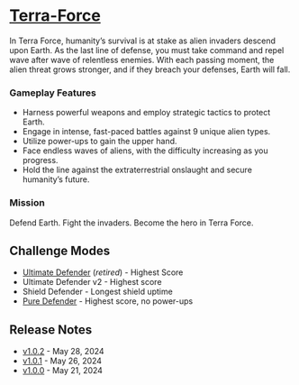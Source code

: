 # [Terra-Force](https://gx.games/games/z23hhv)

In Terra Force, humanity’s survival is at stake as alien invaders descend upon Earth. As the last line of defense, you must take command and repel wave after wave of relentless enemies. With each passing moment, the alien threat grows stronger, and if they breach your defenses, Earth will fall.

### Gameplay Features
- Harness powerful weapons and employ strategic tactics to protect Earth.
- Engage in intense, fast-paced battles against 9 unique alien types.
- Utilize power-ups to gain the upper hand.
- Face endless waves of aliens, with the difficulty increasing as you progress.
- Hold the line against the extraterrestrial onslaught and secure humanity’s future.

### Mission
Defend Earth. Fight the invaders. Become the hero in Terra Force.

## Challenge Modes

- [Ultimate Defender](https://gx.games/challenges/f897hk/ultimate-defender) (*retired*) - Highest Score
- Ultimate Defender v2 - Highest score
- Shield Defender - Longest shield uptime
- [Pure Defender](https://gx.games/challenges/i7alew/pure-defender) - Highest score, no power-ups

## Release Notes
- [v1.0.2](release-notes/v1.0.2.md) - May 28, 2024
- [v1.0.1](release-notes/v1.0.1.md) - May 26, 2024
- [v1.0.0](release-notes/v1.0.0.md) - May 21, 2024
